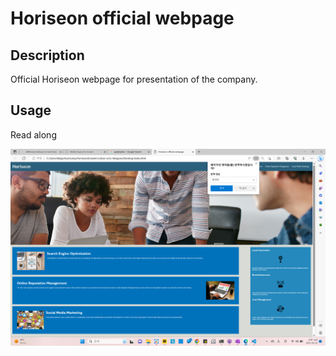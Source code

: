 # Horiseon official webpage

## Description

Official Horiseon webpage for presentation of the company.


## Usage

Read along

![alt text](./Develop/Horiseon.png)
